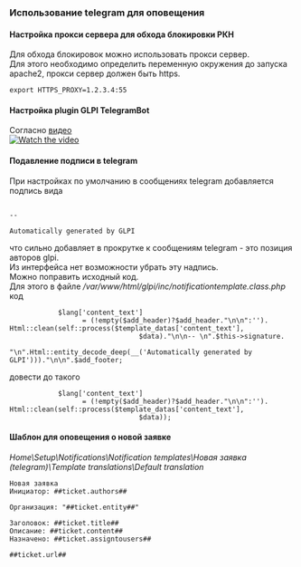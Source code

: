 ### Использование telegram для оповещения  
#### Настройка прокси сервера для обхода блокировки РКН  
Для обхода блокировок можно использовать прокси сервер.  
Для этого необходимо определить переменную окружения до запуска apache2, прокси сервер должен  быть https.  
```
export HTTPS_PROXY=1.2.3.4:55
```
#### Настройка plugin GLPI TelegramBot  
Согласно [видео](https://www.youtube.com/watch?v=TKqIpIaAIAE)    
[![Watch the video](http://img.youtube.com/vi/TKqIpIaAIAE/0.jpg)](https://www.youtube.com/watch?v=TKqIpIaAIAE)  

#### Подавление подписи в telegram  
При настройках по умолчанию в сообщениях telegram добавляется подпись вида  
```

-- 

Automatically generated by GLPI
```
что сильно добавляет в прокрутке к сообщениям telegram - это позиция авторов glpi.    
Из интерфейса нет возможности убрать эту надпись.  
Можно поправить исходный код.  
Для этого в файле */var/www/html/glpi/inc/notificationtemplate.class.php* код  
```
            $lang['content_text']
                  = (!empty($add_header)?$add_header."\n\n":'').                    Html::clean(self::process($template_datas['content_text'],
                                $data)."\n\n-- \n".$this->signature.
                                      "\n".Html::entity_decode_deep(__('Automatically generated by GLPI')))."\n\n".$add_footer;
```
довести до такого
```
            $lang['content_text']
                  = (!empty($add_header)?$add_header."\n\n":'').                    Html::clean(self::process($template_datas['content_text'],
                                $data));
```
#### Шаблон для оповещения о новой заявке  
*Home\Setup\Notifications\Notification templates\Новая заявка (telegram)\Template translations\Default translation*
```
Новая заявка
Инициатор: ##ticket.authors##	

Организация: "##ticket.entity##"

Заголовок: ##ticket.title##
Описание: ##ticket.content##
Назначено: ##ticket.assigntousers##

##ticket.url##
```
